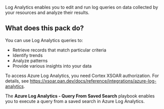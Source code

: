 Log Analytics enables you to edit and run log queries on data collected by your resources and analyze their results. 

## What does this pack do?

You can use Log Analytics queries to:

- Retrieve records that match particular criteria
- Identify trends
- Analyze patterns
- Provide various insights into your data

To access Azure Log Analytics, you need Cortex XSOAR authorization. For details, see https://xsoar.pan.dev/docs/reference/integrations/azure-log-analytics.

The **Azure Log Analytics - Query From Saved Search** playbook enables you to execute a query from a saved search in Azure Log Analytics.
